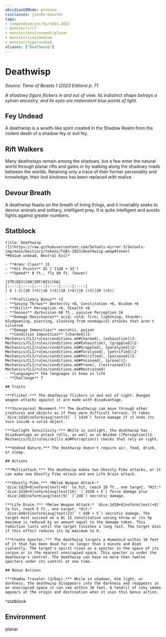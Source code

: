 ```yaml
---
obsidianUIMode: preview
cssclasses: json5e-monster
tags:
- compendium/src/5e/tob1-2023
- monster/cr/7
- monster/environment/planar
- monster/size/medium
- monster/type/undead
aliases: ["Deathwisp"]
---
```

# Deathwisp
*Source: Tome of Beasts 1 (2023 Edition) p. 71*  

*A shadowy figure flickers in and out of view. Its indistinct shape betrays a sylvan ancestry, and its eyes are malevolent blue points of light.*

## Fey Undead

A deathwisp is a wraith-like spirit created in the Shadow Realm from the violent death of a shadow fey or evil fey.

## Rift Walkers

Many deathwisps remain among the shadows, but a few enter the natural world through planar rifts and gates or by walking along the shadowy roads between the worlds. Retaining only a trace of their former personality and knowledge, their lost kindness has been replaced with malice.

## Devour Breath

A deathwisp feasts on the breath of living things, and it invariably seeks to devour animals and solitary, intelligent prey. It is quite intelligent and avoids fights against greater numbers.

## Statblock

```ad-statblock
title: Deathwisp
![](https://raw.githubusercontent.com/5etools-mirror-3/5etools-img/main/bestiary/tokens/ToB1-2023/Deathwisp.webp#token)
*Medium undead, Neutral Evil*

- **Armor Class** 15
- **Hit Points** 82 (`11d8 + 33`)
- **Speed** 0 ft., fly 60 ft. (hover)

|STR|DEX|CON|INT|WIS|CHA|
|:---:|:---:|:---:|:---:|:---:|:---:|
| 6 (-2)|20 (+5)|16 (+3)|18 (+4)|16 (+3)|20 (+5)|

- **Proficiency Bonus** +3
- **Saving Throws** Dexterity +8, Constitution +6, Wisdom +6
- **Skills** Perception +6, Stealth +8
- **Senses** darkvision 60 ft., passive Perception 16
- **Damage Resistances** acid; cold; fire; lightning; thunder; bludgeoning, piercing, slashing from nonmagical attacks that aren't silvered
- **Damage Immunities** necrotic, poison
- **Condition Immunities** [charmed](2-Mechanics/CLI/rules/conditions.md#Charmed), [exhaustion](2-Mechanics/CLI/rules/conditions.md#Exhaustion), [grappled](2-Mechanics/CLI/rules/conditions.md#Grappled), [paralyzed](2-Mechanics/CLI/rules/conditions.md#Paralyzed), [petrified](2-Mechanics/CLI/rules/conditions.md#Petrified), [poisoned](2-Mechanics/CLI/rules/conditions.md#Poisoned), [prone](2-Mechanics/CLI/rules/conditions.md#Prone), [restrained](2-Mechanics/CLI/rules/conditions.md#Restrained)
- **Languages** the languages it knew in life
- **Challenge** 7

## Traits

***Flicker.*** The deathwisp flickers in and out of sight. Ranged weapon attacks against it are made with disadvantage.

***Incorporeal Movement.*** The deathwisp can move through other creatures and objects as if they were difficult terrain. It takes `dice:1d10|noform|avg|text(5)` (`1d10`) force damage if it ends its turn inside a solid object.

***Sunlight Sensitivity.*** While in sunlight, the deathwisp has disadvantage on attack rolls, as well as on Wisdom ([Perception](2-Mechanics/CLI/rules/skills.md#Perception)) checks that rely on sight.

***Undead Nature.*** The deathwisp doesn't require air, food, drink, or sleep.

## Actions

***Multiattack.*** The deathwisp makes two Ghostly Pike attacks, or it can make one Ghostly Pike attack and one Life Drain attack.

***Ghostly Pike.*** *Melee Weapon Attack:* `dice:1d20+8|noform|text(+8)` to hit, reach 10 ft., one target. *Hit:* `dice:2d10+5|noform|avg|text(16)` (`2d10 + 5`) force damage plus `dice:2d8|noform|avg|text(9)` (`2d8`) necrotic damage.

***Life Drain.*** *Melee Weapon Attack:* `dice:1d20+8|noform|text(+8)` to hit, reach 5 ft., one target. *Hit:* `dice:4d8+5|noform|avg|text(23)` (`4d8 + 5`) necrotic damage. The target must succeed on a DC 15 Constitution saving throw or its hp maximum is reduced by an amount equal to the damage taken. This reduction lasts until the target finishes a long rest. The target dies if this effect reduces its hp maximum to 0.

***Create Specter.*** The deathwisp targets a Humanoid within 10 feet of it that has been dead for no longer than 1 minute and died violently. The target's spirit rises as a specter in the space of its corpse or in the nearest unoccupied space. This specter is under the deathwisp's control. The deathwisp can have no more than twelve specters under its control at one time.

## Bonus Actions

***Shadow Traveler (3/Day).*** While in shadows, dim light, or darkness, the deathwisp disappears into the darkness and reappears in an unoccupied space it can see within 30 feet. A tendril of inky smoke appears at the origin and destination when it uses this bonus action.
```
^statblock

## Environment

planar